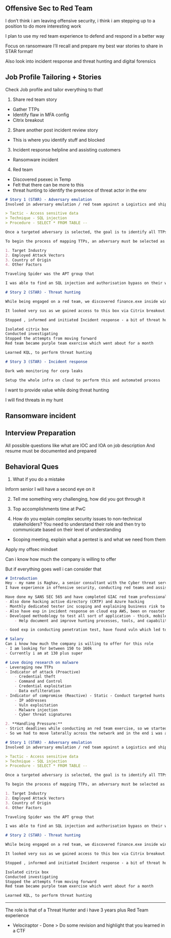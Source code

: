 
## Offensive Sec to Red Team
I don’t think i am leaving offensive security, i think i am stepping up to a position to do more interesting work

I plan to use my red team experience to defend and respond in a better way

Focus on ransomware 
I’ll recall and prepare my best war stories to share in STAR format!

Also look into incident response and threat hunting and digital forensics

## Job Profile Tailoring + Stories 
Check Job profile and tailor everything to that!

1) Share red team story
- Gather TTPs
- ⁠Identify flaw in MFA config
- ⁠Citrix breakout

2) Share another post incident review story 
- This is where you identify stuff and blocked

3) Incident response helpline and assisting customers
- Ransomware incident

 4) Red team
- Discovered psexec in Temp
- ⁠Felt that there can be more to this
- ⁠threat hunting to identify the presence of threat actor in the env

```markdown
# Story 1 (STAR) - Adversary emulation
Involved in adversary emulation / red team against a Logistics and shipping organisation, where i was tasked to initally to gather TTPs of an APT group that was likely gonna target them

> Tactic - Access sensitive data
> Technique - SQL injection
> Procedure - SELECT * FROM TABLE --

Once a targeted adversary is selected, the goal is to identify all TTPs categorized with that chosen adversary and map them to a known cyber kill chain.

To begin the process of mapping TTPs, an adversary must be selected as the target. An adversary can be chosen based on,

1. Target Industry
2. Employed Attack Vectors
3. Country of Origin
4. Other Factors

Traveling Spider was the APT group that 

I was able to find an SQL injection and authorisation bypass on their website, which leaked some of their clients sensitive data
```

```markdown
# Story 2 (STAR) - Threat hunting

While being engaged on a red team, we discovered finance.exe inside windows temp folder

It looked very sus as we gained access to this box via Citrix breakout. So i quickly checked the versioninfo

Stopped , informed and initiated Incident response - a bit of threat hunting on citrix logs was conducted

Isolated citrix box
Conducted investigating
Stopped the attempts from moving forward
Red team became purple team exercise which went about for a month

Learned KQL, to perform threat hunting
```

```markdown
# Story 3 (STAR) - Incident response

Dark web monitoring for corp leaks

Setup the whole infra on cloud to perform this and automated process

```

I want to provide value while doing threat hunting

I will find threats in my hunt

## Ransomware incident


## Interview Preparation 

All possible questions like what are IOC and IOA on job description
And resume must be documented and prepared

## Behavioral Ques

1) What if you do a mistake

Inform senior
I will have a second eye on it

2) Tell me something very challenging, how did you got through it

3) Top accomplishments time at PwC

4) How do you explain complex security issues to non-technical stakeholders?
You need to understand their role and then try to communicate based on their level of understanding 
- Scoping meeting, explain what a pentest is and what we need from them

Apply my offsec mindset

Can i know how much the company is willing to offer

But if everything goes well i can consider that

```markdown
# Introduction
Hey - my name is Raghav, a senior consultant with the Cyber threat services - offensive security team. 
I have experience in offensive security, conducting red teams and assisting on incident response and threat hunting.

Have done my SANS SEC 565 and have completed GIAC red team professional, it included a lot of threat hunting exercises as well. 
- Also done hacking active directory (CRTP) and Azure hacking 
- Monthly dedicated tester inc scoping and explaining business risk to non tech stakeholders
- Also have exp in incident response on cloud esp AWS, been on roaster shifts
- Developed methodology to test all sort of application - thick, mobile and web
	- Help document and improve hunting processes, tools, and capabilities

- Good exp in conducting penetration test, have found vuln which led to domain compromise from the external to the internal front

# Salary
Can i know how much the company is willing to offer for this role
- I am looking for between 150 to 160k
- Currently i am at 130 plus super

# Love doing research on malware 
- Leveraging new TTPs
- Indicator of attack (Proactive)
	- Credential theft
	- Command and Control
	- Credential exploitation
	- Data exfilteration
- Indicator of compromise (Reactive) - Static - Conduct targeted hunts during major incidents
	- IP addresses
	- Vuln exploitation
	- Malware injection
	- Cyber threat signatures

2. **Handling Pressure:**
- Strict deadlines while conducting an red team exercise, so we started with social engineering and and via vishing we were able to gain access and from that point we observed that we were not within the corp network 
- So we had to move laterally across the network and in the end i was able to reach the crown jewels

# Story 1 (STAR) - Adversary emulation
Involved in adversary emulation / red team against a Logistics and shipping organisation, where i was tasked to initally to gather TTPs of an APT group that was likely gonna target them

> Tactic - Access sensitive data
> Technique - SQL injection
> Procedure - SELECT * FROM TABLE --

Once a targeted adversary is selected, the goal is to identify all TTPs categorized with that chosen adversary and map them to a known cyber kill chain.

To begin the process of mapping TTPs, an adversary must be selected as the target. An adversary can be chosen based on,

1. Target Industry
2. Employed Attack Vectors
3. Country of Origin
4. Other Factors

Traveling Spider was the APT group that 

I was able to find an SQL injection and authorisation bypass on their website, which leaked some of their clients sensitive data
```

```markdown
# Story 2 (STAR) - Threat hunting

While being engaged on a red team, we discovered finance.exe inside windows temp folder

It looked very sus as we gained access to this box via Citrix breakout. So i quickly checked the versioninfo

Stopped , informed and initiated Incident response - a bit of threat hunting on citrix logs was conducted

Isolated citrix box
Conducted investigating
Stopped the attempts from moving forward
Red team became purple team exercise which went about for a month

Learned KQL, to perform threat hunting
```

---
The role is that of a Threat Hunter and i have 3 years plus Red Team experience
- Velociraptor - Done > Do some revision and highlight that you learned in a CTF
